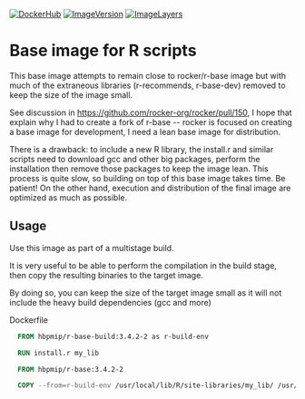[![DockerHub](https://img.shields.io/badge/docker-hbpmip%r--base--build-008bb8.svg)](https://hub.docker.com/r/hbpmip/r-base-build/) [![ImageVersion](https://images.microbadger.com/badges/version/hbpmip/r-base-build.svg)](https://hub.docker.com/r/hbpmip/r-base-build/tags "hbpmip/r-base-build image tags") [![ImageLayers](https://images.microbadger.com/badges/image/hbpmip/r-base-build.svg)](https://microbadger.com/#/images/hbpmip/r-base-build "hbpmip/r-base-build on microbadger")

# Base image for R scripts

This base image attempts to remain close to rocker/r-base image but with much of the extraneous libraries (r-recommends, r-base-dev) removed to keep the size of the image small.

See discussion in https://github.com/rocker-org/rocker/pull/150, I hope that explain why I had to create a fork of r-base -- rocker is focused on creating a base image for development, I need a lean base image for distribution.

There is a drawback: to include a new R library, the install.r and similar scripts need to download gcc and other big packages, perform the installation then remove those packages to keep the image lean. This process is quite slow, so building on top of this base image takes time. Be patient! On the other hand, execution and distribution of the final image are optimized as much as possible.

## Usage

Use this image as part of a multistage build.

It is very useful to be able to perform the compilation in the build stage, then copy the resulting binaries to the target image.

By doing so, you can keep the size of the target image small as it will not include the heavy build dependencies (gcc and more)

Dockerfile
```dockerfile
  FROM hbpmip/r-base-build:3.4.2-2 as r-build-env

  RUN install.r my_lib

  FROM hbpmip/r-base:3.4.2-2

  COPY --from=r-build-env /usr/local/lib/R/site-libraries/my_lib/ /usr/local/lib/R/site-libraries/my_lib/

```
